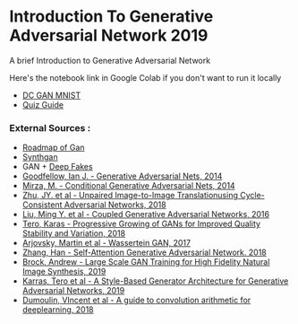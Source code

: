 # Introduction To Generative Adversarial Network 2019
 A brief Introduction to Generative Adversarial Network

Here's the notebook link in Google Colab if you don't want to run it locally
- [DC GAN MNIST](https://colab.research.google.com/drive/18qJ_yJSc1jPdqmtN5MfbtN49wu2Dg0PZ)
- [Quiz Guide](https://colab.research.google.com/drive/16gJw-VDbFi0Tr9e5FD7zrDwSe3hZpHPT)

### External Sources : 
- [Roadmap of Gan](https://blog.floydhub.com/gans-story-so-far)
- [Synthgan](https://magenta.tensorflow.org/gansynth)
- GAN + [Deep Fakes](https://medium.com/techlab-institute/deepfake-algoritma-kontroversial-yang-memasang-wajah-kamu-di-film-b290604841f)
- [Goodfellow, Ian J. - Generative Adversarial Nets, 2014](https://arxiv.org/pdf/1406.2661.pdf)
- [Mirza, M. -  Conditional Generative Adversarial Nets, 2014](https://arxiv.org/abs/1411.1784)
- [Zhu, JY. et al - Unpaired Image-to-Image Translationusing Cycle-Consistent Adversarial Networks, 2018](https://arxiv.org/abs/1703.10593v6)
- [Liu, Ming Y. et al - Coupled Generative Adversarial Networks, 2016](https://arxiv.org/abs/1606.07536)
- [Tero, Karas - Progressive Growing of GANs for Improved Quality Stability and Variation, 2018](https://arxiv.org/abs/1710.10196)
- [Arjovsky, Martin et al - Wassertein GAN, 2017](https://arxiv.org/abs/1701.07875v3)
- [Zhang, Han - Self-Attention Generative Adversarial Network. 2018](https://arxiv.org/abs/1805.08318v1)
- [Brock, Andrew - Large Scale GAN Training for High Fidelity Natural Image Synthesis, 2019](https://arxiv.org/abs/1809.11096v2)
- [Karras, Tero et al  - A Style-Based Generator Architecture for Generative Adversarial Networks, 2019](https://arxiv.org/abs/1812.04948)
- [Dumoulin, VIncent et al - A guide to convolution arithmetic for deeplearning, 2018](https://arxiv.org/abs/1603.07285)